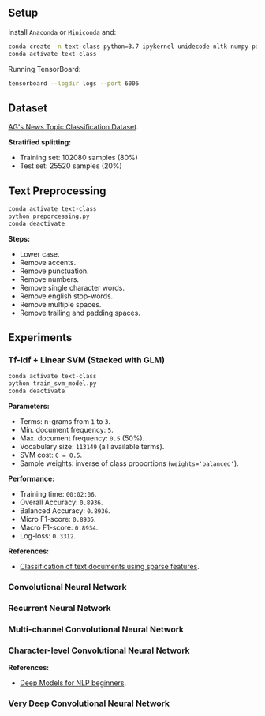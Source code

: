## Setup

Install `Anaconda` or `Miniconda` and:

```bash
conda create -n text-class python=3.7 ipykernel unidecode nltk numpy pandas scikit-learn tensorflow-gpu keras pydot -y
conda activate text-class
```

Running TensorBoard:

```bash
tensorboard --logdir logs --port 6006
```

## Dataset

[AG's News Topic Classification Dataset](https://github.com/mhjabreel/CharCnn_Keras/tree/master/data/ag_news_csv).

**Stratified splitting:**

- Training set: 102080 samples (80%)
- Test set: 25520 samples (20%)

## Text Preprocessing

```bash
conda activate text-class
python preporcessing.py
conda deactivate
```

**Steps:**

- Lower case.
- Remove accents.
- Remove punctuation.
- Remove numbers.
- Remove single character words.
- Remove english stop-words.
- Remove multiple spaces.
- Remove trailing and padding spaces.

## Experiments

### Tf-Idf + Linear SVM (Stacked with GLM)

```bash
conda activate text-class
python train_svm_model.py
conda deactivate
```

**Parameters:**

- Terms: n-grams from `1` to `3`.
- Min. document frequency: `5`.
- Max. document frequency: `0.5` (50%).
- Vocabulary size: `113149` (all available terms).
- SVM cost: `C = 0.5`.
- Sample weights: inverse of class proportions (`weights='balanced'`).

**Performance:**

- Training time: `00:02:06`.
- Overall Accuracy: `0.8936`.
- Balanced Accuracy: `0.8936`.
- Micro F1-score: `0.8936`.
- Macro F1-score: `0.8934`.
- Log-loss: `0.3312`.

**References:**

- [Classification of text documents using sparse features](https://scikit-learn.org/0.16/auto_examples/text/document_classification_20newsgroups.html).

### Convolutional Neural Network

### Recurrent Neural Network

### Multi-channel Convolutional Neural Network

### Character-level Convolutional Neural Network

**References:**

- [Deep Models for NLP beginners](https://github.com/BrambleXu/nlp-beginner-guide-keras).

### Very Deep Convolutional Neural Network